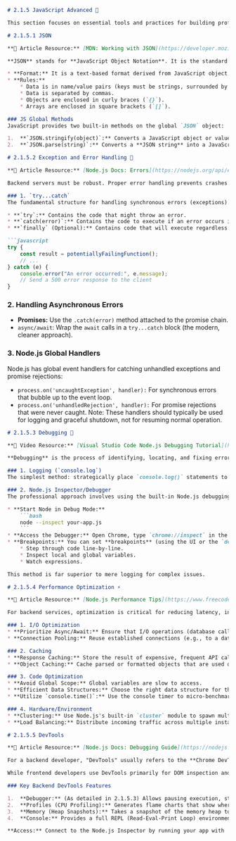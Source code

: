 ```markdown
# 2.1.5 JavaScript Advanced 🚀

This section focuses on essential tools and practices for building professional, robust, and performant backend services.

# 2.1.5.1 JSON

**📖 Article Resource:** [MDN: Working with JSON](https://developer.mozilla.org/en-US/docs/Learn/JavaScript/Objects/JSON)

**JSON** stands for **JavaScript Object Notation**. It is the standard format for data exchange in modern web applications, including APIs and configuration files.

* **Format:** It is a text-based format derived from JavaScript object literal syntax, but it is language-independent.
* **Rules:**
    * Data is in name/value pairs (keys must be strings, surrounded by double quotes).
    * Data is separated by commas.
    * Objects are enclosed in curly braces (`{}`).
    * Arrays are enclosed in square brackets (`[]`).

### JS Global Methods
JavaScript provides two built-in methods on the global `JSON` object:

1.  **`JSON.stringify(object)`:** Converts a JavaScript object or value into a **JSON string**. This is what you do before sending data in an HTTP response.
2.  **`JSON.parse(string)`:** Converts a **JSON string** into a JavaScript object. This is what you do when receiving data in an HTTP request body.

# 2.1.5.2 Exception and Error Handling 🛑

**📖 Article Resource:** [Node.js Docs: Errors](https://nodejs.org/api/errors.html) (Crucial for backend)

Backend servers must be robust. Proper error handling prevents crashes and provides meaningful feedback to clients.

### 1. `try...catch`
The fundamental structure for handling synchronous errors (exceptions).

* **`try`:** Contains the code that might throw an error.
* **`catch(error)`:** Contains the code to execute if an error occurs in the `try` block. Used to log the error, send a failure response, or attempt recovery.
* **`finally` (Optional):** Contains code that will execute regardless of whether an error was thrown or not (e.g., closing a database connection).

```javascript
try {
    const result = potentiallyFailingFunction();
    // ...
} catch (e) {
    console.error("An error occurred:", e.message);
    // Send a 500 error response to the client
}
```
### 2. Handling Asynchronous Errors 
* **Promises:** Use the `.catch(error)` method attached to the promise chain.
* `async/await`: Wrap the `await` calls in a `try...catch` block (the modern, cleaner approach).

### 3. Node.js Global Handlers
Node.js has global event handlers for catching unhandled exceptions and promise rejections:
* `process.on('uncaughtException', handler):` For synchronous errors that bubble up to the event loop.
* `process.on('unhandledRejection', handler):` For promise rejections that were never caught. Note: These handlers should typically be used for logging and graceful shutdown, not for resuming normal operation.

```markdown
# 2.1.5.3 Debugging 🐛

**🎥 Video Resource:** [Visual Studio Code Node.js Debugging Tutorial](https://www.youtube.com/watch?v=J_lE523jD6I)

**Debugging** is the process of identifying, locating, and fixing errors (bugs) in software.

### 1. Logging (`console.log`)
The simplest method: strategically place `console.log()` statements to track the flow of execution and inspect the values of variables at specific points.

### 2. Node.js Inspector/Debugger
The professional approach involves using the built-in Node.js debugging tools, which adhere to the Chrome DevTools Protocol:

* **Start Node in Debug Mode:**
    ```bash
    node --inspect your-app.js
    ```
* **Access the Debugger:** Open Chrome, type `chrome://inspect` in the address bar, and click the "Open dedicated DevTools for Node" link.
* **Breakpoints:** You can set **breakpoints** (using the UI or the `debugger;` keyword in code) where execution will pause, allowing you to:
    * Step through code line-by-line.
    * Inspect local and global variables.
    * Watch expressions.

This method is far superior to mere logging for complex issues.

# 2.1.5.4 Performance Optimization ⚡

**📖 Article Resource:** [Node.js Performance Tips](https://www.freecodecamp.org/news/how-to-optimize-your-nodejs-app-for-speed-and-performance/)

For backend services, optimization is critical for reducing latency, increasing throughput, and cutting cloud costs.

### 1. I/O Optimization
* **Prioritize Async/Await:** Ensure that I/O operations (database calls, file system access, network requests) are always **non-blocking** using `async/await` or Promises.
* **Connection Pooling:** Reuse established connections (e.g., to a database) instead of creating a new one for every request.

### 2. Caching
* **Response Caching:** Store the result of expensive, frequent API calls in a fast, in-memory store (like **Redis**). This avoids re-calculating or re-fetching data.
* **Object Caching:** Cache parsed or formatted objects that are used often in your application memory.

### 3. Code Optimization
* **Avoid Global Scope:** Global variables are slow to access.
* **Efficient Data Structures:** Choose the right data structure for the job (e.g., use a `Map` instead of a plain `Object` if you need ordered keys or non-string keys).
* **Utilize `console.time()`:** Use the console timer to micro-benchmark code blocks and identify slow loops or functions.

### 4. Hardware/Environment
* **Clustering:** Use Node.js's built-in `cluster` module to spawn multiple processes to leverage multi-core CPUs.
* **Load Balancing:** Distribute incoming traffic across multiple instances of your application.

# 2.1.5.5 DevTools

**📖 Article Resource:** [Node.js Docs: Debugging Guide](https://nodejs.org/en/docs/guides/debugging-getting-started)

For a backend developer, "DevTools" usually refers to the **Chrome DevTools integration with Node.js**.

While frontend developers use DevTools primarily for DOM inspection and styling, backend developers use them for deep runtime analysis of their Node.js processes.

### Key Backend DevTools Features

1.  **Debugger:** (As detailed in 2.1.5.3) Allows pausing execution, stepping through code, and inspecting the Call Stack and variables.
2.  **Profiles (CPU Profiling):** Generates flame charts that show where your application spends the most time executing code. This is the single most effective way to find **CPU-bound bottlenecks**.
3.  **Memory (Heap Snapshots):** Takes a snapshot of the memory heap to identify memory leaks. Essential for long-running server processes.
4.  **Console:** Provides a full REPL (Read-Eval-Print Loop) environment for running arbitrary JavaScript code in the context of the running application.

**Access:** Connect to the Node.js Inspector by running your app with `node --inspect` and opening `chrome://inspect`.